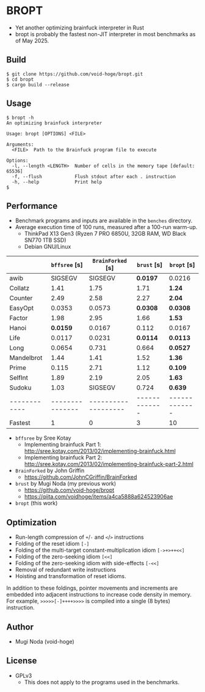 # BROPT
- Yet another optimizing brainfuck interpreter in Rust
- bropt is probably the fastest non-JIT interpreter in most benchmarks as of May 2025.

## Build
```shellsession
$ git clone https://github.com/void-hoge/bropt.git
$ cd bropt
$ cargo build --release
```

## Usage
```shellsession
$ bropt -h
An optimizing brainfuck interpreter

Usage: bropt [OPTIONS] <FILE>

Arguments:
  <FILE>  Path to the Brainfuck program file to execute

Options:
  -l, --length <LENGTH>  Number of cells in the memory tape [default: 65536]
  -f, --flush            Flush stdout after each . instruction
  -h, --help             Print help
$
```

## Performance

- Benchmark programs and inputs are available in the `benches` directory.
- Average execution time of 100 runs, measured after a 100-run warm-up.
  - ThinkPad X13 Gen3 (Ryzen 7 PRO 6850U, 32GB RAM, WD Black SN770 1TB SSD)
  - Debian GNU/Linux

|            | `bffsree` [s] | `BrainForked` [s] | `brust` [s] | `bropt` [s] |
|------------|---------------|-------------------|-------------|-------------|
| awib       | SIGSEGV       | SIGSEGV           | **0.0197**  | 0.0216      |
| Collatz    | 1.41          | 1.75              | 1.71        | **1.24**    |
| Counter    | 2.49          | 2.58              | 2.27        | **2.04**    |
| EasyOpt    | 0.0353        | 0.0573            | **0.0308**  | **0.0308**  |
| Factor     | 1.98          | 2.95              | 1.66        | **1.53**    |
| Hanoi      | **0.0159**    | 0.0167            | 0.112       | 0.0167      |
| Life       | 0.0117        | 0.0231            | **0.0114**  | **0.0113**  |
| Long       | 0.0654        | 0.731             | 0.664       | **0.0527**  |
| Mandelbrot | 1.44          | 1.41              | 1.52        | **1.36**    |
| Prime      | 0.115         | 2.71              | 1.12        | **0.109**   |
| SelfInt    | 1.89          | 2.19              | 2.05        | **1.63**    |
| Sudoku     | 1.03          | SIGSEGV           | 0.724       | **0.639**   |
|------------|---------------|-------------------|-------------|-------------|
| Fastest    | 1             | 0                 | 3           | 10          |

- `bffsree` by Sree Kotay 
  - Implementing brainfuck Part 1: http://sree.kotay.com/2013/02/implementing-brainfuck.html 
  - Implementing brainfuck Part 2: http://sree.kotay.com/2013/02/implementing-brainfuck-part-2.html
- `BrainForked` by John Griffin
  - https://github.com/JohnCGriffin/BrainForked
- `brust` by Mugi Noda (my previous work)
  - https://github.com/void-hoge/bropt
  - https://qiita.com/voidhoge/items/a4ca5888a624523906ae
- `bropt` (this work)

## Optimization
- Run-length compression of `+`/`-` and `<`/`>` instructions
- Folding of the reset idiom `[-]`
- Folding of the multi-target constant-multiplication idiom `[->+>++<<]`
- Folding of the zero-seeking idiom `[<<]`
- Folding of the zero-seeking idiom with side-effects `[-<<]`
- Removal of redundant write instructions
- Hoisting and transformation of reset idioms.

In addition to these foldings, pointer movements and increments are embedded into adjacent instructions to increase code density in memory.
For example, `>>>>>[-]++++>>>>` is compiled into a single (8 bytes) instruction.

## Author
- Mugi Noda (void-hoge)

## License
- GPLv3
  - This does not apply to the programs used in the benchmarks.
